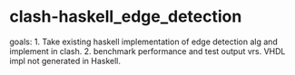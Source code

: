 # clash-haskell_edge_detection

goals:
	1. Take existing haskell implementation of edge detection alg and implement in clash.
	2. benchmark performance and test output vrs. VHDL impl not generated in Haskell. 
